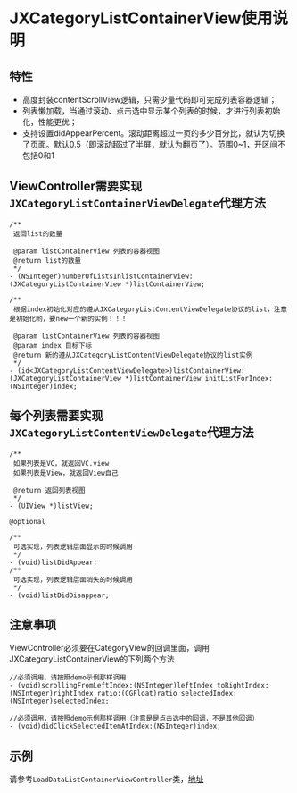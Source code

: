 # JXCategoryListContainerView使用说明

## 特性

- 高度封装contentScrollView逻辑，只需少量代码即可完成列表容器逻辑；
- 列表懒加载，当通过滚动、点击选中显示某个列表的时候，才进行列表初始化，性能更优；
- 支持设置didAppearPercent。滚动距离超过一页的多少百分比，就认为切换了页面。默认0.5（即滚动超过了半屏，就认为翻页了）。范围0~1，开区间不包括0和1


## ViewController需要实现`JXCategoryListContainerViewDelegate`代理方法

```
/**
 返回list的数量

 @param listContainerView 列表的容器视图
 @return list的数量
 */
- (NSInteger)numberOfListsInlistContainerView:(JXCategoryListContainerView *)listContainerView;

/**
 根据index初始化对应的遵从JXCategoryListContentViewDelegate协议的list，注意是初始化哟，要new一个新的实例！！！

 @param listContainerView 列表的容器视图
 @param index 目标下标
 @return 新的遵从JXCategoryListContentViewDelegate协议的list实例
 */
- (id<JXCategoryListContentViewDelegate>)listContainerView:(JXCategoryListContainerView *)listContainerView initListForIndex:(NSInteger)index;
```

## 每个列表需要实现`JXCategoryListContentViewDelegate`代理方法


```
/**
 如果列表是VC，就返回VC.view
 如果列表是View，就返回View自己

 @return 返回列表视图
 */
- (UIView *)listView;

@optional

/**
 可选实现，列表逻辑层面显示的时候调用
 */
- (void)listDidAppear;
/**
 可选实现，列表逻辑层面消失的时候调用
 */
- (void)listDidDisappear;
```

## 注意事项

ViewController必须要在CategoryView的回调里面，调用JXCategoryListContainerView的下列两个方法
```
//必须调用，请按照demo示例那样调用
- (void)scrollingFromLeftIndex:(NSInteger)leftIndex toRightIndex:(NSInteger)rightIndex ratio:(CGFloat)ratio selectedIndex:(NSInteger)selectedIndex;

//必须调用，请按照demo示例那样调用（注意是是点击选中的回调，不是其他回调）
- (void)didClickSelectedItemAtIndex:(NSInteger)index;
```

## 示例

请参考`LoadDataListContainerViewController`类，[地址](https://github.com/pujiaxin33/JXCategoryView/blob/master/JXCategoryView/Example/LoadData/LoadDataListContainerViewController.m)

